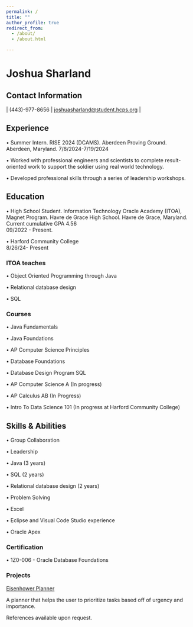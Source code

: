 ```yaml
---
permalink: /
title: ""
author_profile: true
redirect_from: 
  - /about/
  - /about.html

---
```


# Joshua Sharland 

## Contact Information

| (443)-977-8656 |  joshuasharland@student.hcps.org |

## Experience
• Summer Intern. RISE 2024 (DCAMS). Aberdeen Proving Ground. Aberdeen, Maryland. 
7/8/2024-7/19/2024

• Worked with professional engineers and scientists to complete result-oriented work to support the 
  soldier using real world technology.

• Developed professional skills through a series of leadership workshops. 


## Education
• High School Student. Information Technology Oracle Academy (ITOA), Magnet Program. Havre de Grace 
  High School. Havre de Grace, Maryland. Current cumulative GPA 4.56   <br>
  09/2022 - Present.

• Harford Community College
 <br> 8/26/24- Present

### ITOA teaches 
  • Object Oriented Programming through Java
  
  • Relational database design
  
  • SQL

### Courses
• Java Fundamentals

• Java Foundations

• AP Computer Science Principles

• Database Foundations

• Database Design Program SQL

• AP Computer Science A (In progress)

• AP Calculus AB (In Progress)

• Intro To Data Science 101 (In progress at Harford Community College)

## Skills & Abilities
• Group Collaboration

• Leadership

• Java (3 years)

• SQL (2 years)

• Relational database design (2 years)

• Problem Solving

• Excel

• Eclipse and Visual Code Studio experience

• Oracle Apex

### Certification
• 1Z0-006 - Oracle Database Foundations

### Projects
[Eisenhower Planner](https://github.com/JoshSharland/EisenhowerPlanner)

A planner that helps the user to prioritize tasks based off of urgency and importance.

References available upon request.

